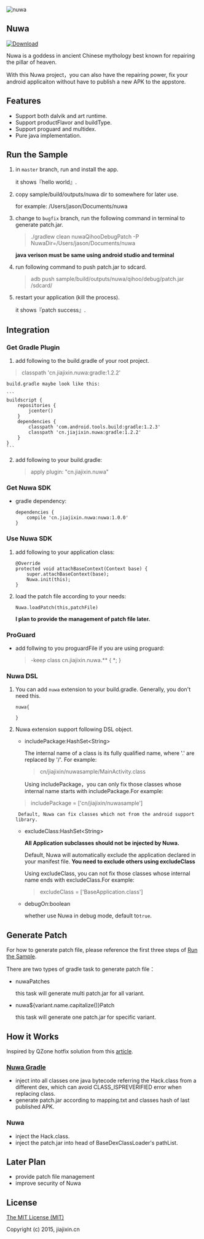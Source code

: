 ![nuwa](http://7fviov.com1.z0.glb.clouddn.com/nuwa.jpg)


## Nuwa
[![Download](https://api.bintray.com/packages/jasonross/maven/nuwa/images/download.svg) ](https://bintray.com/jasonross/maven/nuwa/_latestVersion)




Nuwa is a goddess in ancient Chinese mythology best known for repairing the pillar of heaven. 

With this Nuwa project，you can also have the repairing power, fix your android applicaiton without have to publish a new APK to the appstore.

## Features
* Support both dalvik and art runtime.
* Support productFlavor and buildType.
* Support proguard and multidex.
* Pure java implementation.

## Run the Sample<a name="sample" ></a>
1. in `master` branch, run and install the app.

	it shows『hello world』.
2. copy sample/build/outputs/nuwa dir to somewhere for later use. 

	for example: /Users/jason/Documents/nuwa
3. change to `bugfix` branch, run the following command in terminal to generate patch.jar.

	> ./gradlew clean nuwaQihooDebugPatch -P NuwaDir=/Users/jason/Documents/nuwa

	**java verison must be same using android studio and terminal**
4. run following command to push patch.jar to sdcard.

	>adb push sample/build/outputs/nuwa/qihoo/debug/patch.jar /sdcard/

5. restart your application (kill the process).

	it shows『patch success』.
	

## Integration
### Get Gradle Plugin

1. add following to the build.gradle of your root project.
>classpath 'cn.jiajixin.nuwa:gradle:1.2.2'

	build.gradle maybe look like this:
	
	```
	buildscript {
	    repositories {
	        jcenter()
	    }
	    dependencies {
	        classpath 'com.android.tools.build:gradle:1.2.3'
	        classpath 'cn.jiajixin.nuwa:gradle:1.2.2'
	    }
	}
	```
2. add following to your build.gradle:

	>apply plugin: "cn.jiajixin.nuwa"

### Get Nuwa SDK

* gradle dependency:

	```	
	dependencies {
		compile 'cn.jiajixin.nuwa:nuwa:1.0.0'
	}
	```
	
### Use Nuwa SDK
1. add following to your application class:

	```
	@Override
	protected void attachBaseContext(Context base) {
	    super.attachBaseContext(base);
	    Nuwa.init(this);
	}
	```
2. load the patch file according to your needs:

	```
	Nuwa.loadPatch(this,patchFile)
	```
	**I plan to provide the management of patch file later.**

### ProGuard
* add follwing to you proguardFile if you are using proguard:

	>-keep class cn.jiajixin.nuwa.** { *; }

### Nuwa DSL
1. You can add `nuwa` extension to your build.gradle. Generally, you don't need this.

	```
	nuwa{
	
	}
	```
2. Nuwa extension support following DSL object.
	* includePackage:HashSet\<String>
		
		The internal name of a class is its fully qualified name, where '.' are replaced by '/'. For example:
		>cn/jiajixin/nuwasample/MainActivity.class
		
		Using includePackage，you can only fix those classes whose internal name starts with includePackage.For example: 
	> includePackage = ['cn/jiajixin/nuwasample']
	
		Default, Nuwa can fix classes which not from the android support library.
	* excludeClass:HashSet\<String>
	
		**All Application subclasses should not be injected by Nuwa.** 
	
		Default, Nuwa will automatically exclude the application declared in your manifest file. **You need to exclude others using  excludeClass**
		
		Using excludeClass, you can not fix those classes whose internal name ends with excludeClass.For example:
		> excludeClass = ['BaseApplication.class']
		
	* debugOn:boolean
	
		whether use Nuwa in debug mode, default to`true`.

## Generate Patch
For how to generate patch file, please reference the first three steps of [Run the Sample](#sample).

There are two types of gradle task to generate patch file：

* nuwaPatches

	this task will generate multi patch.jar for all variant.

* nuwa${variant.name.capitalize()}Patch

	this task will generate one patch.jar for specific variant.
	
## How it Works 
Inspired by QZone hotfix solution from this [article](http://bugly.qq.com/blog/?p=781).

### [Nuwa Gradle](https://github.com/jasonross/NuwaGradle) 

* inject into all classes one java bytecode referring the Hack.class from a different dex, which can avoid CLASS_ISPREVERIFIED error when replacing class. 
* generate patch.jar according to mapping.txt and classes hash of last published APK.

### Nuwa
* inject the Hack.class.
* inject the patch.jar into head of BaseDexClassLoader's pathList.

## Later Plan

* provide patch file management 
* improve security of Nuwa

## License
[The MIT License (MIT)](http://opensource.org/licenses/MIT)

Copyright (c) 2015, jiajixin.cn
